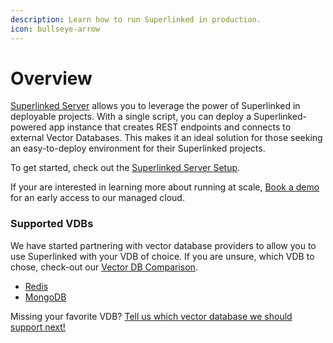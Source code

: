 ```yaml
---
description: Learn how to run Superlinked in production.
icon: bullseye-arrow
---
```


# Overview

[Superlinked Server](https://github.com/superlinked/superlinked/tree/main/server) allows you to leverage the power of Superlinked in deployable projects. With a single script, you can deploy a Superlinked-powered app instance that creates REST endpoints and connects to external Vector Databases. This makes it an ideal solution for those seeking an easy-to-deploy environment for their Superlinked projects.

To get started, check out the [Superlinked Server Setup](setup/index.md).

If your are interested in learning more about running at scale, [Book a demo](https://links.superlinked.com/sl-docs-readme-form) for an early access to our managed cloud.

### Supported VDBs

We have started partnering with vector database providers to allow you to use Superlinked with your VDB of choice. If you are unsure, which VDB to chose, check-out our [Vector DB Comparison](https://superlinked.com/vector-db-comparison/).

- [Redis](vdbs/redis.md)
- [MongoDB](vdbs/mongodb.md)

Missing your favorite VDB? [Tell us which vector database we should support next!](https://github.com/superlinked/superlinked/discussions/41)
